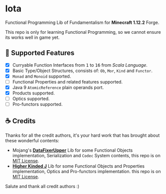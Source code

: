 # Iota

Functional Programming Lib of Fundamentalism for **Minecraft 1.12.2** Forge.

This repo is only for learning Functional Programming, so we cannot ensure its works well in game yet.

## :bookmark_tabs: Supported Features

- [x] Curryable Function Interfaces from <tt>1</tt> to <tt>16</tt> from *Scala Language*.
- [x] Basic Type/Object Structures, consists of: `Ob`, `Mor`, `Kind` and `Functor`.
- [x] `Monad` and `Monoid` supported.
- [ ] Functional Properties and related features supported.
- [x] Java 9 `AtomicReference` plain operands port.
- [x] Products supported.
- [ ] Optics supported.
- [ ] Pro-functors supported.

## :coffee: Credits

Thanks for all the credit authors, it's your hard work that has brought about these wonderful contents:

- Mojang's [**DataFixerUpper**](https://github.com/Mojang/DataFixerUpper) Lib for some Functional Objects implementation,
  Serialization and `Codec` System contents,
  this repo is on [MIT License](https://github.com/Mojang/DataFixerUpper/blob/master/LICENSE).
- [**Higher Kinded J**](https://github.com/higher-kinded-j/higher-kinded-j) Lib for some Functional Objects and Properties implementation,
  Optics and Pro-functors implementation.
  this repo is on [MIT License](https://github.com/higher-kinded-j/higher-kinded-j/blob/main/LICENSE.md).

Salute and thank all credit authors :)
